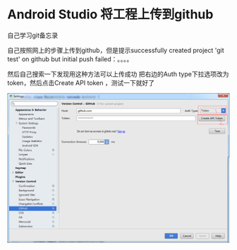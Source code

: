 # Android Studio 将工程上传到github
自己学习git备忘录

自己按照网上的步骤上传到github，但是提示successfully created project 'git test' on github but initial push failed：。。。。

然后自己搜索一下发现用这种方法可以上传成功  把右边的Auth type下拉选项改为token，然后点击Create API token ，测试一下就好了

<img src="test1.jpg"/>



